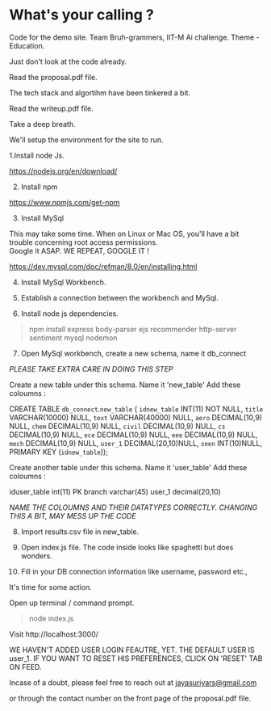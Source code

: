 # What's your calling ?

Code for the demo site. Team Bruh-grammers, IIT-M Ai challenge. Theme - Education.

Just don't look at the code already.

Read the proposal.pdf file.

The tech stack and algortihm have been tinkered a bit.

Read the writeup.pdf file.

Take a deep breath.

We'll setup the environment for the site to run.

1.Install node Js.

 https://nodejs.org/en/download/
 
2. Install npm

https://www.npmjs.com/get-npm
 
3. Install MySql 

This may take some time. When on Linux or Mac OS, you'll have a bit trouble concerning root access permissions.  
Google it ASAP. WE REPEAT, GOOGLE IT ! 

https://dev.mysql.com/doc/refman/8.0/en/installing.html

4. Install MySql Workbench.

5. Establish a connection between the workbench and MySql.

6. Install node js dependencies.
> npm install express body-parser ejs recommender http-server sentiment mysql nodemon

7. Open MySql workbench, create a new schema, name it db_connect
 
 *PLEASE TAKE EXTRA CARE IN DOING THIS STEP*
 
 Create a new table under this schema. 
 Name it 'new_table'
 Add these coloumns :
 

CREATE TABLE `db_connect`.`new_table` (
 `idnew_table` INT(11) NOT NULL,
 `title` VARCHAR(10000) NULL,
 `text` VARCHAR(40000) NULL,
 `aero` DECIMAL(10,9) NULL,
`chem` DECIMAL(10,9) NULL,
`civil` DECIMAL(10,9) NULL,
`cs` DECIMAL(10,9) NULL,
`ece` DECIMAL(10,9) NULL,
`eee` DECIMAL(10,9) NULL,
`mech` DECIMAL(10,9) NULL,
`user_1` DECIMAL(20,10)NULL,
`seen` INT(10)NULL,
 PRIMARY KEY (`idnew_table`));


 Create another table under this schema.
 Name it 'user_table'
 Add these coloumns :
 
iduser_table	int(11) PK
branch	varchar(45)
user_1	decimal(20,10)
 
 *NAME THE COLOUMNS AND THEIR DATATYPES CORRECTLY. CHANGING THIS A BIT, MAY MESS UP THE CODE* 
 
 
 8. Import results.csv file in new_table.

 9. Open index.js file. The code inside looks like spaghetti but does wonders.
 
 10. Fill in your DB connection information like username, password etc.,
 
 It's time for some action.
 
 Open up terminal / command prompt.
 
> node index.js

Visit http://localhost:3000/

WE HAVEN'T ADDED USER LOGIN FEAUTRE, YET. THE DEFAULT USER IS user_1. IF YOU WANT TO RESET HIS PREFERENCES, CLICK ON 'RESET' TAB ON FEED.

 
 Incase of a doubt, please feel free to reach out at jayasuriyars@gmail.com
 
 or through the contact number on the front page of the proposal.pdf file.
 
 
